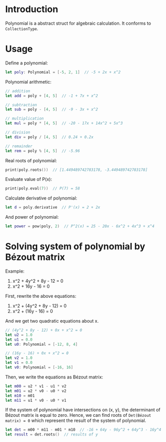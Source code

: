 # Introduction

Polynomial is a abstract struct for algebraic calculation. It conforms to `CollectionType`.

# Usage

Define a polynomial:
```swift
let poly: Polynomial = [-5, 2, 1]  // -5 + 2x + x^2
```

Polynomial arithmetic:
```swift
// addition
let add = poly + [4, 5]  // -1 + 7x + x^2

// subtraction
let sub = poly - [4, 5]  // -9 - 3x + x^2

// multiplication
let mul = poly * [4, 5]  // -20 - 17x + 14x^2 + 5x^3

// division
let div = poly / [4, 5]  // 0.24 + 0.2x

// remainder
let rem = poly % [4, 5]  // -5.96
```

Real roots of polynomial:
```swift
print(poly.roots())  // [1.449489742783178, -3.449489742783178]
```

Evaluate value of P(x):
```swift
print(poly.eval(7))  // P(7) = 58
```

Calculate derivative of polynomial:
```swift
let d = poly.derivative  // P'(x) = 2 + 2x
```

And power of polynomial:
```swift
let power = pow(poly, 2)  // P^2(x) = 25 - 20x - 6x^2 + 4x^3 + x^4
```

# Solving system of polynomial by Bézout matrix

Example:

1. x^2 + 4y^2 + 8y - 12 = 0
2. x^2 + 16y - 16 = 0

First, rewrite the above equations:

1. x^2 + (4y^2 + 8y - 12) = 0
2. x^2 + (16y - 16) = 0

And we get two quadratic equations about x.
```swift
// (4y^2 + 8y - 12) + 0x + x^2 = 0
let u2 = 1.0
let u1 = 0.0
let u0: Polynomial = [-12, 8, 4]

// (16y - 16) + 0x + x^2 = 0
let v2 = 1.0
let v1 = 0.0
let v0: Polynomial = [-16, 16]
```

Then, we write the equations as Bézout matrix:
```swift
let m00 = u2 * v1 - u1 * v2
let m01 = u2 * v0 - u0 * v2
let m10 = m01
let m11 = u1 * v0 - u0 * v1
```

If the system of polynomial have intersections on (x, y), the determinant of Bézout matrix is equal to zero. Hence, we can find roots of `Det(Bézout matrix) = 0` which represent the result of the system of polynomial.
```swift
let det = m00 * m11 - m01 * m10  // -16 + 64y - 96y^2 + 64y^3 - 16y^4
let result = det.roots()  // results of y
```
